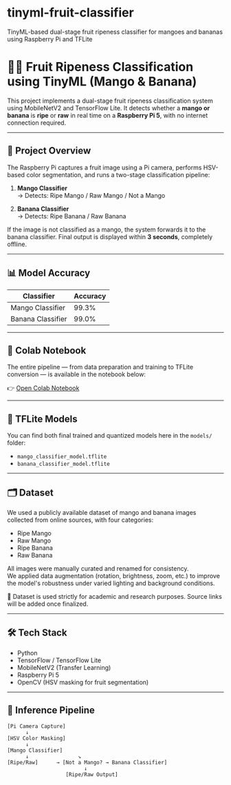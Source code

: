 # tinyml-fruit-classifier
TinyML-based dual-stage fruit ripeness classifier for mangoes and bananas using Raspberry Pi and TFLite
# 🍌🥭 Fruit Ripeness Classification using TinyML (Mango & Banana)

This project implements a dual-stage fruit ripeness classification system using MobileNetV2 and TensorFlow Lite. It detects whether a **mango or banana** is **ripe** or **raw** in real time on a **Raspberry Pi 5**, with no internet connection required.

---

## 🚀 Project Overview

The Raspberry Pi captures a fruit image using a Pi camera, performs HSV-based color segmentation, and runs a two-stage classification pipeline:

1. **Mango Classifier**  
   → Detects: Ripe Mango / Raw Mango / Not a Mango

2. **Banana Classifier**  
   → Detects: Ripe Banana / Raw Banana

If the image is not classified as a mango, the system forwards it to the banana classifier. Final output is displayed within **3 seconds**, completely offline.

---

## 📊 Model Accuracy

| Classifier        | Accuracy |
|------------------|----------|
| Mango Classifier | 99.3%    |
| Banana Classifier| 99.0%    |

---

## 📓 Colab Notebook

The entire pipeline — from data preparation and training to TFLite conversion — is available in the notebook below:

👉 [Open Colab Notebook](https://colab.research.google.com/drive/1Uj5kCupCCYUeReAOisSMSmGoAU3qPqit#scrollTo=JmBXU7G_iVyR)

---

## 🧠 TFLite Models

You can find both final trained and quantized models here in the `models/` folder:

- `mango_classifier_model.tflite`
- `banana_classifier_model.tflite`

---

## 🗂️ Dataset

We used a publicly available dataset of mango and banana images collected from online sources, with four categories:

- Ripe Mango  
- Raw Mango  
- Ripe Banana  
- Raw Banana  

All images were manually curated and renamed for consistency.  
We applied data augmentation (rotation, brightness, zoom, etc.) to improve the model's robustness under varied lighting and background conditions.

📌 Dataset is used strictly for academic and research purposes. Source links will be added once finalized.

---

## 🛠️ Tech Stack

- Python  
- TensorFlow / TensorFlow Lite  
- MobileNetV2 (Transfer Learning)  
- Raspberry Pi 5  
- OpenCV (HSV masking for fruit segmentation)

---

## 🧪 Inference Pipeline

```plaintext
[Pi Camera Capture]
      ↓
[HSV Color Masking]
      ↓
[Mango Classifier]
      ↓                ↘
[Ripe/Raw]      → [Not a Mango? → Banana Classifier]
                         ↓
                   [Ripe/Raw Output]
